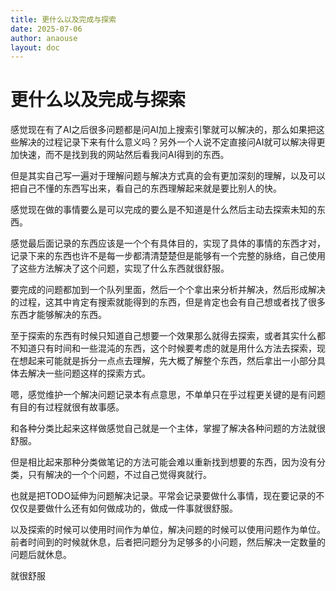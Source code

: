 ```yaml
---
title: 更什么以及完成与探索
date: 2025-07-06
author: anaouse
layout: doc
---
```


# 更什么以及完成与探索

感觉现在有了AI之后很多问题都是问AI加上搜索引擎就可以解决的，那么如果把这些解决的过程记录下来有什么意义吗？另外一个人说不定直接问AI就可以解决得更加快速，而不是找到我的网站然后看我问AI得到的东西。

但是其实自己写一遍对于理解问题与解决方式真的会有更加深刻的理解，以及可以把自己不懂的东西写出来，看自己的东西理解起来就是要比别人的快。

感觉现在做的事情要么是可以完成的要么是不知道是什么然后主动去探索未知的东西。

感觉最后面记录的东西应该是一个个有具体目的，实现了具体的事情的东西才对，记录下来的东西也许不是每一步都清清楚楚但是能够有一个完整的脉络，自己使用了这些方法解决了这个问题，实现了什么东西就很舒服。

要完成的问题都加到一个队列里面，然后一个个拿出来分析并解决，然后形成解决的过程，这其中肯定有搜索就能得到的东西，但是肯定也会有自己想或者找了很多东西才能够解决的东西。

至于探索的东西有时候只知道自己想要一个效果那么就得去探索，或者其实什么都不知道只有时间和一些混沌的东西，这个时候要考虑的就是用什么方法去探索，现在想起来可能就是拆分一点点去理解，先大概了解整个东西，然后拿出一小部分具体去解决一些问题这样的探索方式。

嗯，感觉维护一个解决问题记录本有点意思，不单单只在乎过程更关键的是有问题有目的有过程就很有故事感。

和各种分类比起来这样做感觉自己就是一个主体，掌握了解决各种问题的方法就很舒服。

但是相比起来那种分类做笔记的方法可能会难以重新找到想要的东西，因为没有分类，只有解决的一个个问题，不过自己觉得爽就行。

也就是把TODO延伸为问题解决记录。平常会记录要做什么事情，现在要记录的不仅仅是要做什么还有如何做成功的，做成一件事就很舒服。

以及探索的时候可以使用时间作为单位，解决问题的时候可以使用问题作为单位。前者时间到的时候就休息，后者把问题分为足够多的小问题，然后解决一定数量的问题后就休息。

就很舒服

